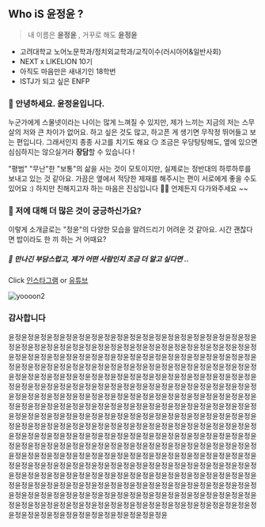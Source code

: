 ## Who iS 윤정윤 ?
> 내 이름은 **윤정윤** , 거꾸로 해도 **윤정윤**

* 고려대학교 노어노문학과/정치외교학과/교직이수(러시아어&일반사회)
* NEXT x LIKELION 10기
* 아직도 마음만은 새내기인 18학번
* ISTJ가 되고 싶은 ENFP



### 🦁 안녕하세요. 윤정윤입니다.
누군가에게 스물넷이라는 나이는 많게 느껴질 수 있지만, 제가 느끼는 지금의 저는 스무 살의 저와 큰 차이가 없어요. 하고 싶은 것도 많고, 하고픈 게 생기면 무작정 뛰어들고 보는 편입니다. 그래서인지 종종 사고를 치기도 해요 😏 조금은 우당탕탕해도, 옆에 있으면 심심하지는 않으실거라 **장담**할 수 있습니다 !

"평범" "무난"한 "보통"의 삶을 사는 것이 모토이지만, 실제로는 정반대의 하루하루를 보내고 있는 것 같아요. 가끔은 옆에서 적당한 제재를 해주시는 편이 서로에게 좋을 수도 있어요 :) 하지만 친해지고자 하는 마음은 진심입니다 🥰🥰 언제든지 다가와주세요 ~~


### 🦁 저에 대해 더 많은 것이 궁긍하신가요?
이렇게 소개글로는 "정윤"의 다양한 모습을 알려드리기 어려운 것 같아요. 시간 괜찮다면 밥이라도 한 끼 하는 거 어때요?

##### 🦁 만나긴 부담스럽고, 제가 어떤 사람인지 조금 더 알고 싶다면 ..
Click [인스타그램](https://www.instagram.com/y0o_o0n/?hl=ko)
   or    [유튜브](https://www.youtube.com/channel/UCURwzHotxnAJjqigiOavqCA)


![yoooon2](https://user-images.githubusercontent.com/101259370/158049137-526e8863-cdcf-4159-921e-743a7b32c51f.png)
### 감사합니다
윤정윤정윤정윤정윤정윤정윤정윤정윤정윤정윤정윤정윤정윤정윤정윤정윤정윤정윤정윤정윤정윤정윤정윤정윤정윤정윤정윤정윤정윤정윤정윤정윤정윤정윤정윤정윤정윤정윤정윤정윤정윤정윤정윤정윤정윤정윤정윤정윤정윤정윤정윤정윤정윤정윤정윤정윤정윤정윤정윤정윤정윤정윤정윤정윤정윤정윤정윤정윤정윤정윤정윤정윤정윤정윤정윤정윤정윤정윤정윤정윤정윤정윤정윤정윤정윤정윤정윤정윤정윤정윤정윤정윤정윤정윤정윤정윤정윤정윤정윤정윤정윤정윤정윤정윤정윤정윤정윤정윤정윤정윤정윤정윤정윤정윤정윤정윤정윤정윤정윤정윤정윤정윤정윤정윤정윤정윤정윤정윤정윤정윤정윤정윤정윤정윤정윤정윤정윤정윤정윤정윤정윤정윤정윤정윤정윤정윤정윤정윤정윤정윤정윤정윤정윤정윤정윤정윤정윤정윤정윤정윤정윤정윤정윤정윤정윤정윤정윤정윤정윤정윤정윤정윤정윤정윤정윤정윤정윤정윤정윤정윤정윤정윤정윤정윤정윤정윤정윤정윤정윤정윤정윤정윤정윤정윤정윤정윤정윤정윤정윤정윤정윤정윤정윤정윤정윤정윤정윤정윤정윤정윤정윤정윤정윤정윤정윤정윤정윤정윤정윤정윤정윤정윤정윤정윤정윤정윤정윤정윤정윤정윤정윤정윤정윤정윤정윤정윤정윤정윤정윤정윤정윤정윤정윤정윤정윤정윤정윤정윤정윤정윤정윤정윤정윤정윤정윤정윤정윤정윤정윤정윤정윤정윤정윤정윤정윤정윤정윤정윤정윤정윤정윤정윤정윤정윤정윤정윤정윤정윤정윤정윤정윤정윤정윤정윤정윤정윤정윤정윤정윤정윤정윤정윤정윤정윤정윤정윤정윤정윤정윤정윤정윤정윤정윤정윤정윤정윤정윤정윤정윤정윤정윤정윤정윤정윤정윤정윤정윤정윤정윤정윤정윤정윤정윤정윤정윤정윤정윤정윤정윤정윤정윤정윤정윤정윤정윤정윤정윤정윤정윤정윤정윤정윤정윤정윤정윤정윤정윤정윤정윤정윤정윤정윤정윤정윤정윤정윤정윤정윤정윤정윤정윤정윤정윤